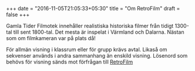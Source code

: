 +++
date = "2016-11-05T21:05:33+05:30"
title = "Om RetroFilm"
draft = false
+++
Gamla Tider Filmotek innehåller realistiska historiska filmer från tidigt 1300-tal till sent 1800-tal.
Det mesta är inspelat i Värmland och Dalarna. 
Nästan som om filmkameran var på plats då!

För allmän visning i klassrum eller för grupp krävs avtal. Likaså om sekvenser används i andra sammanhang än enskild visning.
Lösenord som behövs för visning sänds mot förfrågan till [RetroFilm][1]


  [1]: contact/
